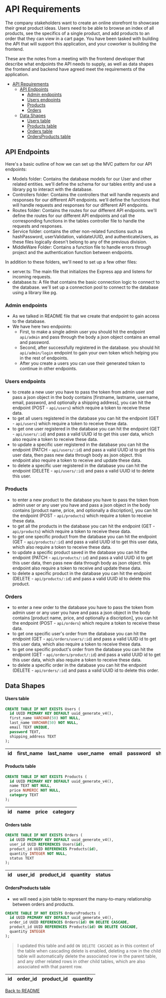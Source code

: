 # API Requirements

The company stakeholders want to create an online storefront to showcase their great product ideas. Users need to be able to browse an index of all products, see the specifics of a single product, and add products to an order that they can view in a cart page. You have been tasked with building the API that will support this application, and your coworker is building the frontend.

These are the notes from a meeting with the frontend developer that describe what endpoints the API needs to supply, as well as data shapes the frontend and backend have agreed meet the requirements of the application.

- [API Requirements](#api-requirements)
  - [API Endpoints](#api-endpoints)
    - [Admin endpoints](#admin-endpoints)
    - [Users endpoints](#users-endpoints)
    - [Products](#products)
    - [Orders](#orders)
  - [Data Shapes](#data-shapes)
    - [Users table](#users-table)
    - [Products table](#products-table)
    - [Orders table](#orders-table)
    - [OrdersProducts table](#ordersproducts-table)

## API Endpoints

Here's a basic outline of how we can set up the MVC pattern for our API endpoints:

- Models folder: Contains the database models for our User and other related entities. we'll define the schema for our tables entity and use a library pg to interact with the database.
- Controllers folder: Contains the controllers that will handle requests and responses for our different API endpoints. we'll define the functions that will handle requests and responses for our different API endpoints.
- Routes folder: Contains the routes for our different API endpoints. we'll define the routes for our different API endpoints and call the corresponding functions in the tables controller file to handle the requests and responses.
- Service folder: contains the other non-related functions such as hashPassword, userValidation, validateUUID, and authenticateUsers, as these files logically doesn't belong to any of the previous division.
- MiddleWare Folder: Contains a function file to handle errors through project and the authentication function between endpoints.

In addition to these folders, we'll need to set up a few other files:

- server.ts: The main file that initializes the Express app and listens for incoming requests.
- database.ts: A file that contains the basic connection logic to connect to the database. we'll set up a connection pool to connect to the database using a library like pg.

### Admin endpoints

- As we talked in README file that we create that endpoint to gain access to the database.
- We have here two endpoints:
  - First, to make a single admin user you should hit the endpoint `api/admin` and pass through the body a json object contains an email and password.
  - Second, after successfully registered in the database. you should hit `api/admin/login` endpoint to gain your own token which helping you in the rest of endpoints.
  - After you create a users you can use their generated token to continue in other endpoints.

### Users endpoints

- to create a new user you have to pass the token from admin user and pass a json object in the body contains [firstname, lastname, username, email, password, and optionally a shipping address], you can hit the endpoint (POST - `api/users`) which require a token to receive these data.
- to get all users registered in the database you can hit the endpoint (GET - `api/users`) which require a token to receive these data.
- to get one user registered in the database you can hit the endpoint (GET - `api/users/:id`) and pass a valid UUID id to get this user data, which also require a token to receive these data.
- to update a specific user registered in the database you can hit the endpoint (PATCH - `api/users/:id`) and pass a valid UUID id to get this user data, then pass new data through body as json object. this endpoint also require a token to receive and update these data.
- to delete a specific user registered in the database you can hit the endpoint (DELETE - `api/users/:id`) and pass a valid UUID id to delete this user.

### Products

- to enter a new product to the database you have to pass the token from admin user or any user you have and pass a json object in the body contains [product name, price, and optionally a discription], you can hit the endpoint (POST - `api/products`) which require a token to receive these data.
- to get all the products in the database you can hit the endpoint (GET - `api/products`) which require a token to receive these data.
- to get one specific product from the database you can hit the endpoint (GET - `api/products/:id`) and pass a valid UUID id to get this user data, which also require a token to receive these data.
- to update a specific product saved in the database you can hit the endpoint (PATCH - `api/products/:id`) and pass a valid UUID id to get this user data, then pass new data through body as json object. this endpoint also require a token to receive and update these data.
- to delete a specific product in the database you can hit the endpoint (DELETE - `api/products/:id`) and pass a valid UUID id to delete this product.

### Orders

- to enter a new order to the database you have to pass the token from admin user or any user you have and pass a json object in the body contains [product name, price, and optionally a discription], you can hit the endpoint (POST - `api/orders`) which require a token to receive these data.
- to get one specific user's order from the database you can hit the endpoint (GET - `api/orders/users/:id`) and pass a valid UUID id to get this user data, which also require a token to receive these data.
- to get one specific product's order from the database you can hit the endpoint (GET - `api/orders/product/:id`) and pass a valid UUID id to get this user data, which also require a token to receive these data.
- to delete a specific order in the database you can hit the endpoint (DELETE - `api/orders/:id`) and pass a valid UUID id to delete this order.

## Data Shapes

#### Users table

```sql
CREATE TABLE IF NOT EXISTS Users (
  id UUID PRIMARY KEY DEFAULT uuid_generate_v4(),
  first_name VARCHAR(50) NOT NULL,
  last_name VARCHAR(50) NOT NULL,
  email TEXT UNIQUE,
  password TEXT,
  shipping_address TEXT
);
```

| id  | first_name | last_name | user_name | email | password | shipping_address |
| --- | ---------- | --------- | --------- | ----- | -------- | ---------------- |

#### Products table

```sql
CREATE TABLE IF NOT EXISTS Products (
  id UUID PRIMARY KEY DEFAULT uuid_generate_v4(),
  name TEXT NOT NULL,
  price NUMERIC NOT NULL,
  category TEXT
);
```

| id  | name | price | category |
| --- | ---- | ----- | -------- |

#### Orders table

```sql
CREATE TABLE IF NOT EXISTS Orders (
  id UUID PRIMARY KEY DEFAULT uuid_generate_v4(),
  user_id UUID REFERENCES Users(id),
  product_id UUID REFERENCES Products(id),
  quantity INTEGER NOT NULL,
  status TEXT
);
```

| id  | user_id | product_id | quantity | status |
| --- | ------- | ---------- | -------- | ------ |

#### OrdersProducts table

- we will need a join table to represent the many-to-many relationship between orders and products.

```sql
CREATE TABLE IF NOT EXISTS OrdersProducts (
  id UUID PRIMARY KEY DEFAULT uuid_generate_v4(),
  order_id UUID REFERENCES Orders(id) ON DELETE CASCADE,
  product_id UUID REFERENCES Products(id) ON DELETE CASCADE,
  quantity INTEGER
);
```

> I updated this table and add `ON DELETE CASCADE` as in this context of the table when cascading delete is enabled, deleting a row in the child table will automatically delete the associated row in the parent table, and any other related rows in other child tables, which are also associated with that parent row.

| id  | order_id | product_id | quantity |
| --- | -------- | ---------- | -------- |

[Back to README](./README.md)
